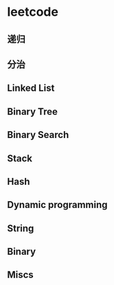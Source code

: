 # leetcode

## 递归

## 分治

## Linked List

## Binary Tree

## Binary Search 

## Stack

## Hash

## Dynamic programming

## String

## Binary


## Miscs
